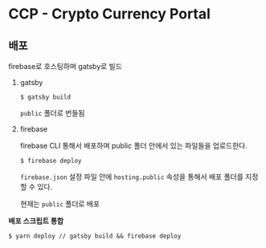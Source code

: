 # CCP - Crypto Currency Portal

## 배포

firebase로 호스팅하며 gatsby로 빌드

1. gatsby

   ```
   $ gatsby build
   ```

   `public` 폴더로 번들됨

2. firebase

   firebase CLI 통해서 배포하며 public 폴더 안에서 있는 파일들을 업로드한다.

   ```
   $ firebase deploy
   ```

   `firebase.json` 설정 파일 안에 `hosting.public` 속성을 통해서 배포 폴더를 지정할 수 있다.

   현재는 `public` 폴더로 배포

**배포 스크립트 통합**

```
$ yarn deploy // gatsby build && firebase deploy
```
